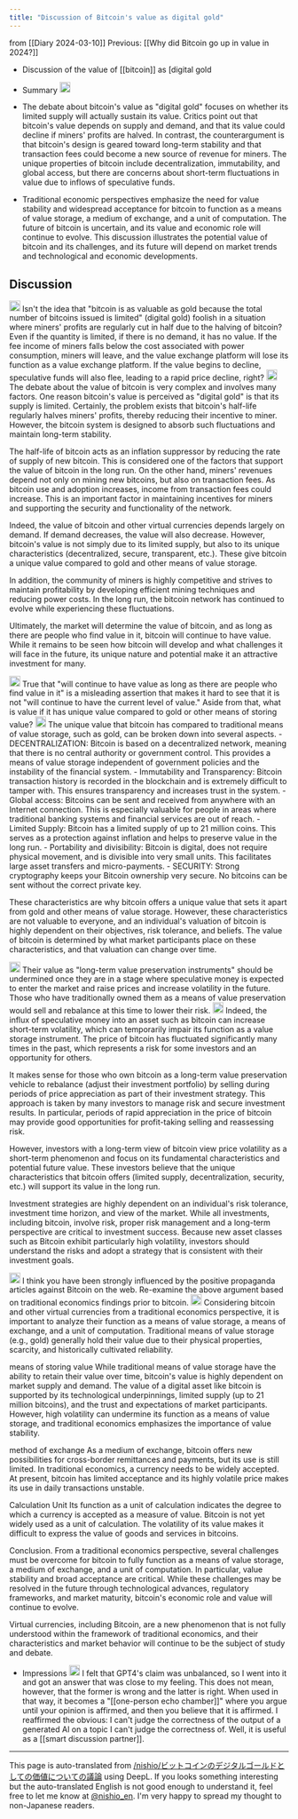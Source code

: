 ```yaml
---
title: "Discussion of Bitcoin's value as digital gold"
---
```


from  [[Diary 2024-03-10]]
Previous: [[Why did Bitcoin go up in value in 2024?]]
- Discussion of the value of [[bitcoin]] as [digital gold

- Summary <img src='https://scrapbox.io/api/pages/nishio-en/gpt/icon' alt='gpt.icon' height="19.5"/>
- The debate about bitcoin's value as "digital gold" focuses on whether its limited supply will actually sustain its value. Critics point out that bitcoin's value depends on supply and demand, and that its value could decline if miners' profits are halved. In contrast, the counterargument is that bitcoin's design is geared toward long-term stability and that transaction fees could become a new source of revenue for miners. The unique properties of bitcoin include decentralization, immutability, and global access, but there are concerns about short-term fluctuations in value due to inflows of speculative funds.
- Traditional economic perspectives emphasize the need for value stability and widespread acceptance for bitcoin to function as a means of value storage, a medium of exchange, and a unit of computation. The future of bitcoin is uncertain, and its value and economic role will continue to evolve. This discussion illustrates the potential value of bitcoin and its challenges, and its future will depend on market trends and technological and economic developments.

## Discussion
<img src='https://scrapbox.io/api/pages/nishio-en/nishio/icon' alt='nishio.icon' height="19.5"/>
Isn't the idea that "bitcoin is as valuable as gold because the total number of bitcoins issued is limited" (digital gold) foolish in a situation where miners' profits are regularly cut in half due to the halving of bitcoin? Even if the quantity is limited, if there is no demand, it has no value. If the fee income of miners falls below the cost associated with power consumption, miners will leave, and the value exchange platform will lose its function as a value exchange platform. If the value begins to decline, speculative funds will also flee, leading to a rapid price decline, right?

<img src='https://scrapbox.io/api/pages/nishio-en/gpt/icon' alt='gpt.icon' height="19.5"/>
The debate about the value of bitcoin is very complex and involves many factors. One reason bitcoin's value is perceived as "digital gold" is that its supply is limited. Certainly, the problem exists that bitcoin's half-life regularly halves miners' profits, thereby reducing their incentive to miner. However, the bitcoin system is designed to absorb such fluctuations and maintain long-term stability.

The half-life of bitcoin acts as an inflation suppressor by reducing the rate of supply of new bitcoin. This is considered one of the factors that support the value of bitcoin in the long run. On the other hand, miners' revenues depend not only on mining new bitcoins, but also on transaction fees. As bitcoin use and adoption increases, income from transaction fees could increase. This is an important factor in maintaining incentives for miners and supporting the security and functionality of the network.

Indeed, the value of bitcoin and other virtual currencies depends largely on demand. If demand decreases, the value will also decrease. However, bitcoin's value is not simply due to its limited supply, but also to its unique characteristics (decentralized, secure, transparent, etc.). These give bitcoin a unique value compared to gold and other means of value storage.

In addition, the community of miners is highly competitive and strives to maintain profitability by developing efficient mining techniques and reducing power costs. In the long run, the bitcoin network has continued to evolve while experiencing these fluctuations.

Ultimately, the market will determine the value of bitcoin, and as long as there are people who find value in it, bitcoin will continue to have value. While it remains to be seen how bitcoin will develop and what challenges it will face in the future, its unique nature and potential make it an attractive investment for many.

<img src='https://scrapbox.io/api/pages/nishio-en/nishio/icon' alt='nishio.icon' height="19.5"/>
True that "will continue to have value as long as there are people who find value in it" is a misleading assertion that makes it hard to see that it is not "will continue to have the current level of value." Aside from that, what is value if it has unique value compared to gold or other means of storing value?

<img src='https://scrapbox.io/api/pages/nishio-en/gpt/icon' alt='gpt.icon' height="19.5"/>
The unique value that bitcoin has compared to traditional means of value storage, such as gold, can be broken down into several aspects.
- DECENTRALIZATION: Bitcoin is based on a decentralized network, meaning that there is no central authority or government control. This provides a means of value storage independent of government policies and the instability of the financial system.
- Immutability and Transparency: Bitcoin transaction history is recorded in the blockchain and is extremely difficult to tamper with. This ensures transparency and increases trust in the system.
- Global access: Bitcoins can be sent and received from anywhere with an Internet connection. This is especially valuable for people in areas where traditional banking systems and financial services are out of reach.
- Limited Supply: Bitcoin has a limited supply of up to 21 million coins. This serves as a protection against inflation and helps to preserve value in the long run.
- Portability and divisibility: Bitcoin is digital, does not require physical movement, and is divisible into very small units. This facilitates large asset transfers and micro-payments.
- SECURITY: Strong cryptography keeps your Bitcoin ownership very secure. No bitcoins can be sent without the correct private key.

These characteristics are why bitcoin offers a unique value that sets it apart from gold and other means of value storage. However, these characteristics are not valuable to everyone, and an individual's valuation of bitcoin is highly dependent on their objectives, risk tolerance, and beliefs. The value of bitcoin is determined by what market participants place on these characteristics, and that valuation can change over time.

<img src='https://scrapbox.io/api/pages/nishio-en/nishio/icon' alt='nishio.icon' height="19.5"/>
Their value as "long-term value preservation instruments" should be undermined once they are in a stage where speculative money is expected to enter the market and raise prices and increase volatility in the future. Those who have traditionally owned them as a means of value preservation would sell and rebalance at this time to lower their risk.

<img src='https://scrapbox.io/api/pages/nishio-en/gpt/icon' alt='gpt.icon' height="19.5"/>
Indeed, the influx of speculative money into an asset such as bitcoin can increase short-term volatility, which can temporarily impair its function as a value storage instrument. The price of bitcoin has fluctuated significantly many times in the past, which represents a risk for some investors and an opportunity for others.

It makes sense for those who own bitcoin as a long-term value preservation vehicle to rebalance (adjust their investment portfolio) by selling during periods of price appreciation as part of their investment strategy. This approach is taken by many investors to manage risk and secure investment results. In particular, periods of rapid appreciation in the price of bitcoin may provide good opportunities for profit-taking selling and reassessing risk.

However, investors with a long-term view of bitcoin view price volatility as a short-term phenomenon and focus on its fundamental characteristics and potential future value. These investors believe that the unique characteristics that bitcoin offers (limited supply, decentralization, security, etc.) will support its value in the long run.

Investment strategies are highly dependent on an individual's risk tolerance, investment time horizon, and view of the market. While all investments, including bitcoin, involve risk, proper risk management and a long-term perspective are critical to investment success. Because new asset classes such as Bitcoin exhibit particularly high volatility, investors should understand the risks and adopt a strategy that is consistent with their investment goals.

<img src='https://scrapbox.io/api/pages/nishio-en/nishio/icon' alt='nishio.icon' height="19.5"/>
I think you have been strongly influenced by the positive propaganda articles against Bitcoin on the web. Re-examine the above argument based on traditional economics findings prior to bitcoin.

<img src='https://scrapbox.io/api/pages/nishio-en/gpt/icon' alt='gpt.icon' height="19.5"/>
Considering bitcoin and other virtual currencies from a traditional economics perspective, it is important to analyze their function as a means of value storage, a means of exchange, and a unit of computation. Traditional means of value storage (e.g., gold) generally hold their value due to their physical properties, scarcity, and historically cultivated reliability.

means of storing value
While traditional means of value storage have the ability to retain their value over time, bitcoin's value is highly dependent on market supply and demand. The value of a digital asset like bitcoin is supported by its technological underpinnings, limited supply (up to 21 million bitcoins), and the trust and expectations of market participants. However, high volatility can undermine its function as a means of value storage, and traditional economics emphasizes the importance of value stability.

method of exchange
As a medium of exchange, bitcoin offers new possibilities for cross-border remittances and payments, but its use is still limited. In traditional economics, a currency needs to be widely accepted. At present, bitcoin has limited acceptance and its highly volatile price makes its use in daily transactions unstable.

Calculation Unit
Its function as a unit of calculation indicates the degree to which a currency is accepted as a measure of value. Bitcoin is not yet widely used as a unit of calculation. The volatility of its value makes it difficult to express the value of goods and services in bitcoins.

Conclusion.
From a traditional economics perspective, several challenges must be overcome for bitcoin to fully function as a means of value storage, a medium of exchange, and a unit of computation. In particular, value stability and broad acceptance are critical. While these challenges may be resolved in the future through technological advances, regulatory frameworks, and market maturity, bitcoin's economic role and value will continue to evolve.

Virtual currencies, including Bitcoin, are a new phenomenon that is not fully understood within the framework of traditional economics, and their characteristics and market behavior will continue to be the subject of study and debate.

- Impressions <img src='https://scrapbox.io/api/pages/nishio-en/nishio/icon' alt='nishio.icon' height="19.5"/>
I felt that GPT4's claim was unbalanced, so I went into it and got an answer that was close to my feeling.
This does not mean, however, that the former is wrong and the latter is right.
When used in that way, it becomes a "[[one-person echo chamber]]" where you argue until your opinion is affirmed, and then you believe that it is affirmed.
I reaffirmed the obvious: I can't judge the correctness of the output of a generated AI on a topic I can't judge the correctness of. Well, it is useful as a [[smart discussion partner]].

---
This page is auto-translated from [/nishio/ビットコインのデジタルゴールドとしての価値についての議論](https://scrapbox.io/nishio/ビットコインのデジタルゴールドとしての価値についての議論) using DeepL. If you looks something interesting but the auto-translated English is not good enough to understand it, feel free to let me know at [@nishio_en](https://twitter.com/nishio_en). I'm very happy to spread my thought to non-Japanese readers.